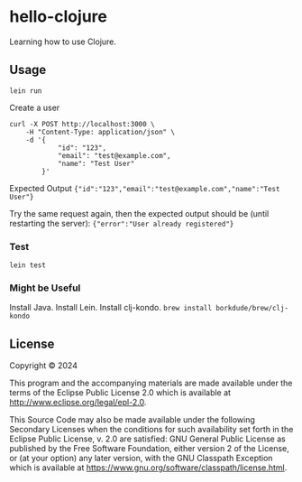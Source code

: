 # hello-clojure

Learning how to use Clojure.

## Usage

`lein run`

Create a user
```curl
curl -X POST http://localhost:3000 \
    -H "Content-Type: application/json" \
    -d '{
            "id": "123",
            "email": "test@example.com",
            "name": "Test User"
        }'
```
Expected Output
`{"id":"123","email":"test@example.com","name":"Test User"}`

Try the same request again, then the expected output should be (until restarting the server):
`{"error":"User already registered"}`

### Test
`lein test`

### Might be Useful

Install Java.
Install Lein.
Install clj-kondo. `brew install borkdude/brew/clj-kondo`

## License

Copyright © 2024

This program and the accompanying materials are made available under the
terms of the Eclipse Public License 2.0 which is available at
http://www.eclipse.org/legal/epl-2.0.

This Source Code may also be made available under the following Secondary
Licenses when the conditions for such availability set forth in the Eclipse
Public License, v. 2.0 are satisfied: GNU General Public License as published by
the Free Software Foundation, either version 2 of the License, or (at your
option) any later version, with the GNU Classpath Exception which is available
at https://www.gnu.org/software/classpath/license.html.
